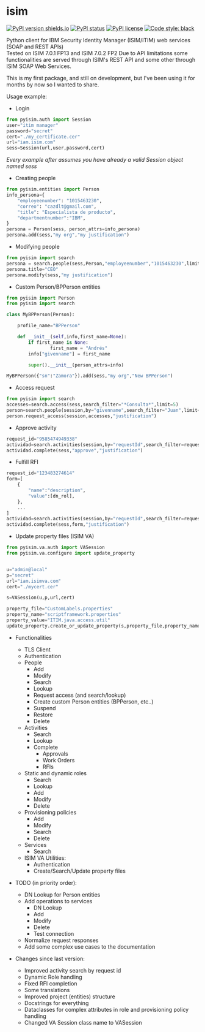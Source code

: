 # isim

[![PyPI version shields.io](https://img.shields.io/pypi/v/pyisim)](https://pypi.python.org/pypi/pyisim/)
[![PyPI status](https://img.shields.io/pypi/status/pyisim)](https://pypi.python.org/pypi/pyisim/)
[![PyPI license](https://img.shields.io/pypi/l/pyisim)](https://pypi.python.org/pypi/pyisim/)
[![Code style: black](https://img.shields.io/badge/code%20style-black-000000.svg)](https://github.com/psf/black)

<!-- https://img.shields.io/pypi/l/pyisim -->

Python client for IBM Security Identity Manager (ISIM/ITIM) web services (SOAP and REST APIs) <br>
Tested on ISIM 7.0.1 FP13 and ISIM 7.0.2 FP2
Due to API limitations some functionalities are served through ISIM's REST API and some other through ISIM SOAP Web Services. <br>

This is my first package, and still on development, but I've been using it for months by now so I wanted to share.

Usage example:

-   Login

```py
from pyisim.auth import Session
user="itim manager"
password="secret"
cert="./my_certificate.cer"
url="iam.isim.com"
sess=Session(url,user,password,cert)
```

_Every example after assumes you have already a valid Session object named sess_

-   Creating people

```py
from pyisim.entities import Person
info_persona={
    "employeenumber": "1015463230",
    "correo": "cazdlt@gmail.com",
    "title": "Especialista de producto",
    "departmentnumber":"IBM",
}
persona = Person(sess, person_attrs=info_persona)
persona.add(sess,"my org","my justification")
```

-   Modifying people

```py
from pyisim import search
persona = search.people(sess,Person,"employeenumber","1015463230",limit=1)[0]
persona.title="CEO"
persona.modify(sess,"my justification")
```

-   Custom Person/BPPerson entities

```py
from pyisim import Person
from pyisim import search

class MyBPPerson(Person):

    profile_name="BPPerson"

    def __init__(self,info,first_name=None):
        if first_name is None:
                first_name = "Andrés"
        info["givenname"] = first_name

        super().__init__(person_attrs=info)

MyBPPerson({"sn":"Zamora"}).add(sess,"my org","New BPPerson")
```

-   Access request

```py
from pyisim import search
accesses=search.access(sess,search_filter="*Consulta*",limit=5)
person=search.people(session,by="givenname",search_filter="Juan",limit=1)[0]
person.request_access(session,accesses,"justification")
```

-   Approve activity

```py
request_id="9585474949338"
actividad=search.activities(session,by="requestId",search_filter=request_id,limit=1)[0]
actividad.complete(sess,"approve","justification")
```

-   Fulfill RFI

```py
request_id="123483274614"
form=[
    {
        "name":"description",
        "value":[dn_rol],
    },
    ...
]
actividad=search.activities(session,by="requestId",search_filter=request_id)[0]
actividad.complete(sess,form,"justification")
```

-   Update property files (ISIM VA)

```py
from pyisim.va.auth import VASession
from pyisim.va.configure import update_property


u="admin@local"
p="secret"
url="iam.isimva.com"
cert="./mycert.cer"

s=VASession(u,p,url,cert)

property_file="CustomLabels.properties"
property_name="scriptframework.properties"
property_value="ITIM.java.access.util"
update_property.create_or_update_property(s,property_file,property_name,property_value)
```

-   Functionalities

    -   TLS Client
    -   Authentication
    -   People
        -   Add
        -   Modify
        -   Search
        -   Lookup
        -   Request access (and search/lookup)
        -   Create custom Person entities (BPPerson, etc..)
        -   Suspend
        -   Restore
        -   Delete
    -   Activities
        -   Search
        -   Lookup
        -   Complete
            -   Approvals
            -   Work Orders
            -   RFIs
    -   Static and dynamic roles
        -   Search
        -   Lookup
        -   Add
        -   Modify
        -   Delete
    -   Provisioning policies
        -   Add
        -   Modify
        -   Search
        -   Delete
    -   Services
        -   Search
    -   ISIM VA Utilities:
        -   Authentication
        -   Create/Search/Update property files

-   TODO (in priority order):

    -   DN Lookup for Person entities
    -   Add operations to services
        -   DN Lookup
        -   Add
        -   Modify
        -   Delete
        -   Test connection
    -   Normalize request responses
    -   Add some complex use cases to the documentation

-   Changes since last version:
    -   Improved activity search by request id
    -   Dynamic Role handling
    -   Fixed RFI completion
    -   Some translations
    -   Improved project (entities) structure
    -   Docstrings for everything
    -   Dataclasses for complex attributes in role and provisioning policy handling
    -   Changed VA Session class name to VASession

